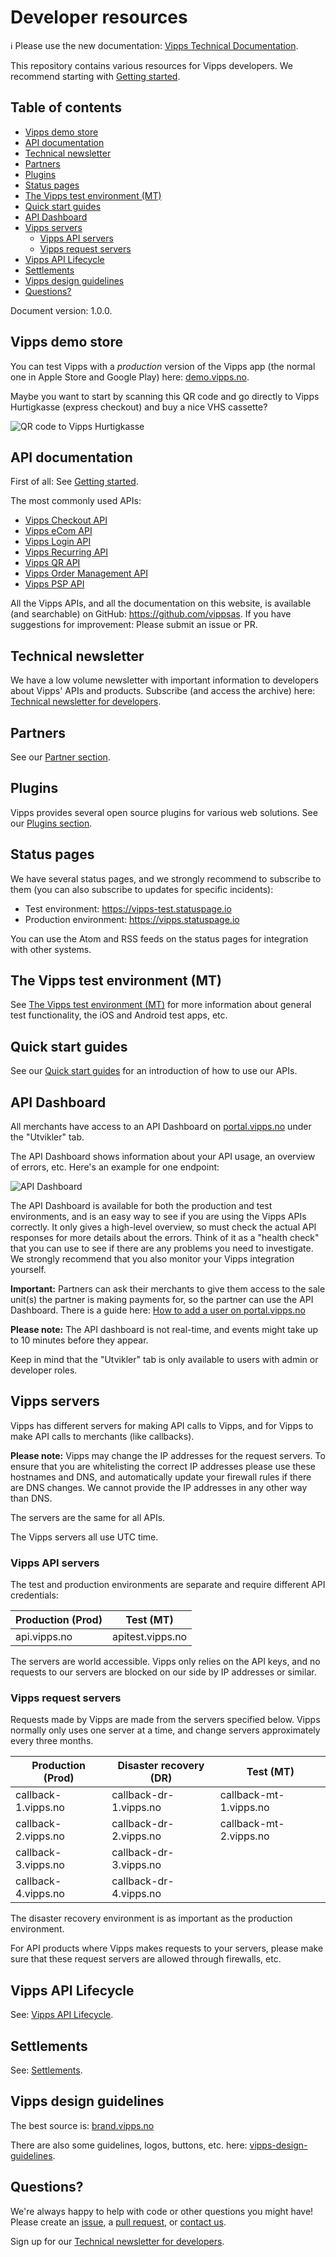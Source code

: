 <!-- START_METADATA
---
title: Developer resources
sidebar_position: 25
pagination_next: null
pagination_prev: null
---
END_METADATA -->

# Developer resources

<!-- START_COMMENT -->

ℹ️ Please use the new documentation:
[Vipps Technical Documentation](https://vippsas.github.io/vipps-developer-docs/).

<!-- END_COMMENT -->

This repository contains various resources for Vipps developers. 
We recommend starting with [Getting started](vipps-getting-started.md).

<!-- START_TOC -->

## Table of contents

* [Vipps demo store](#vipps-demo-store)
* [API documentation](#api-documentation)
* [Technical newsletter](#technical-newsletter)
* [Partners](#partners)
* [Plugins](#plugins)
* [Status pages](#status-pages)
* [The Vipps test environment (MT)](#the-vipps-test-environment-mt)
* [Quick start guides](#quick-start-guides)
* [API Dashboard](#api-dashboard)
* [Vipps servers](#vipps-servers)
  * [Vipps API servers](#vipps-api-servers)
  * [Vipps request servers](#vipps-request-servers)
* [Vipps API Lifecycle](#vipps-api-lifecycle)
* [Settlements](#settlements)
* [Vipps design guidelines](#vipps-design-guidelines)
* [Questions?](#questions)

<!-- END_TOC -->

Document version: 1.0.0.

## Vipps demo store

You can test Vipps with a _production_ version of the Vipps app
(the normal one in Apple Store and Google Play) here:
[demo.vipps.no](https://demo.vipps.no).

Maybe you want to start by scanning this QR code and go directly to
Vipps Hurtigkasse (express checkout) and buy a nice VHS cassette?

![QR code to Vipps Hurtigkasse](images/demostore-qr-vipps-hurtigkasse_sm.png)


<!-- START_COMMENT -->
## API documentation

First of all: See [Getting started](vipps-getting-started.md).

The most commonly used APIs:

- [Vipps Checkout API](https://github.com/vippsas/vipps-checkout-api)
- [Vipps eCom API](https://github.com/vippsas/vipps-ecom-api)
- [Vipps Login API](https://github.com/vippsas/vipps-login-api)
- [Vipps Recurring API](https://github.com/vippsas/vipps-recurring-api)
- [Vipps QR API](https://github.com/vippsas/vipps-qr-api)
- [Vipps Order Management API](https://github.com/vippsas/vipps-order-management-api)
- [Vipps PSP API](https://github.com/vippsas/vipps-psp-api)

All the Vipps APIs, and all the documentation on this website,
is available (and searchable) on GitHub: <https://github.com/vippsas>.
If you have suggestions for improvement: Please submit an issue or PR.

## Technical newsletter

We have a low volume newsletter with important information to developers about
Vipps' APIs and products. Subscribe (and access the archive) here:
[Technical newsletter for developers](newsletters/README.md).

## Partners

See our [Partner section](https://github.com/vippsas/vipps-partner#vipps-partners).

## Plugins

Vipps provides several open source plugins for various web solutions.
See our [Plugins section](https://github.com/vippsas/vipps-plugins).
<!-- END_COMMENT -->


## Status pages

We have several status pages, and we strongly recommend to subscribe to them
(you can also subscribe to updates for specific incidents):

- Test environment: <https://vipps-test.statuspage.io>
- Production environment: <https://vipps.statuspage.io>

You can use the Atom and RSS feeds on the status pages for integration with other systems.


<!-- START_COMMENT -->
## The Vipps test environment (MT)

See
[The Vipps test environment (MT)](vipps-test-environment.md)
for more information about general test functionality,
the iOS and Android test apps, etc.

## Quick start guides

See our
[Quick start guides](vipps-quick-start-guides.md)
for an introduction of how to use our APIs.
<!-- END_COMMENT -->


## API Dashboard

All merchants have access to an API Dashboard on
[portal.vipps.no](https://portal.vipps.no) under the "Utvikler" tab.

The API Dashboard shows information about your API usage, an overview of errors, etc.
Here's an example for one endpoint:

![API Dashboard](newsletters/images/2021-02-api-dashboard-example.png)

The API Dashboard is available for both the production and test environments,
and is an easy way to see if you are using the Vipps APIs correctly.
It only gives a high-level overview, so must check the actual API
responses for more details about the errors.
Think of it as a "health check" that you can use to see if there are any
problems you need to investigate.
We strongly recommend that you also monitor your Vipps integration yourself.

**Important:** Partners can ask their merchants to give them access to the
sale unit(s) the partner is making payments for, so the partner can use the
API Dashboard. There is a guide here:
[How to add a user on portal.vipps.no](https://github.com/vippsas/vipps-partner/blob/main/add-portal-user.md)

**Please note:** The API dashboard is not real-time, and events might take up to
10 minutes before they appear.

Keep in mind that the "Utvikler" tab is only available to users with admin or
developer roles.

## Vipps servers

Vipps has different servers for making API calls to Vipps, and for Vipps
to make API calls to merchants (like callbacks).

**Please note:** Vipps may change the IP addresses for the request servers. To ensure
that you are whitelisting the correct IP addresses please use these hostnames
and DNS, and automatically update your firewall rules if there are DNS changes.
We cannot provide the IP addresses in any other way than DNS.

The servers are the same for all APIs.

The Vipps servers all use UTC time.

### Vipps API servers

The test and production environments are separate and require different API credentials:

| Production (Prod) | Test (MT)        |
|-------------------|------------------|
| api.vipps.no      | apitest.vipps.no |

The servers are world accessible. Vipps only relies on the API keys, and
no requests to our servers are blocked on our side by IP addresses or similar.

### Vipps request servers

Requests made by Vipps are made from the servers specified below.
Vipps normally only uses one server at a time, and change servers approximately
every three months.

| Production (Prod)   | Disaster recovery (DR) | Test (MT)              |
|---------------------|------------------------|------------------------|
| callback-1.vipps.no | callback-dr-1.vipps.no | callback-mt-1.vipps.no |
| callback-2.vipps.no | callback-dr-2.vipps.no | callback-mt-2.vipps.no |
| callback-3.vipps.no | callback-dr-3.vipps.no |                        |
| callback-4.vipps.no | callback-dr-4.vipps.no |                        |

The disaster recovery environment is as important as the production environment.

For API products where Vipps makes requests to your servers, please make sure
that these request servers are allowed through firewalls, etc.

<!-- START_COMMENT -->
## Vipps API Lifecycle

See:
[Vipps API Lifecycle](vipps-api-lifecycle.md).

## Settlements

See:
[Settlements](settlements/README.md).
<!-- END_COMMENT -->


## Vipps design guidelines

The best source is:
[brand.vipps.no](https://brand.vipps.no)

There are also some guidelines, logos, buttons, etc. here:
[vipps-design-guidelines](https://github.com/vippsas/vipps-design-guidelines).

## Questions?

We're always happy to help with code or other questions you might have!
Please create an [issue](https://github.com/vippsas/vipps-developers/issues),
a [pull request](https://github.com/vippsas/vipps-developers/pulls),
or [contact us](contact.md).

Sign up for our [Technical newsletter for developers](newsletters/README.md).
